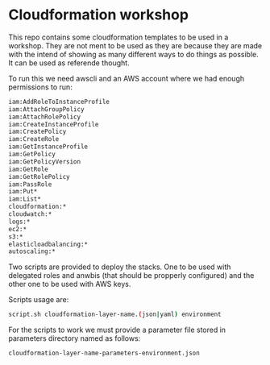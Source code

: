Cloudformation workshop
=======================

This repo contains some cloudformation templates to be used in a workshop. They are not ment to be used as they are because they are made with the intend of showing as many different ways to do things as possible. It can be used as referende thought.

To run this we need awscli and an AWS account where we had enough permissions to run:

```bash
iam:AddRoleToInstanceProfile
iam:AttachGroupPolicy
iam:AttachRolePolicy
iam:CreateInstanceProfile
iam:CreatePolicy
iam:CreateRole
iam:GetInstanceProfile
iam:GetPolicy
iam:GetPolicyVersion
iam:GetRole
iam:GetRolePolicy
iam:PassRole
iam:Put*
iam:List*
cloudformation:*
cloudwatch:*
logs:*
ec2:*
s3:*
elasticloadbalancing:*
autoscaling:*
```

Two scripts are provided to deploy the stacks. One to be used with delegated roles and anwbis (that should be propperly configured) and the other one to be used with AWS keys.

Scripts usage are:

```bash
script.sh cloudformation-layer-name.(json|yaml) environment
```

For the scripts to work we must provide a parameter file stored in parameters directory named as follows:

```bash
cloudformation-layer-name-parameters-environment.json
```
